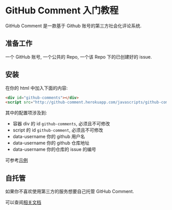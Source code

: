 # GitHub Comment 入门教程

GitHub Comment 是一款基于 Github 账号的第三方社会化评论系统.

## 准备工作

一个 GitHub 账号, 一个公共的 Repo, 一个该 Repo 下的已创建好的 issue.

## 安装

在你的 html 中加入下面的内容:

```html
<div id="github-comments"></div>      
<script src="http://github-comment.herokuapp.com/javascripts/github-comment.js" id="github-comment" data-username="your-github-username" data-repo="your-github-repo" data-page-id="the issue number"></script>
```

其中的配置项涉及到:

+ 容器 div 的 id `github-comments`, 必须且不可修改
+ script 的 id `github-comment`, 必须且不可修改
+ data-username 你的 github 用户名
+ data-username 你的 github 仓库地址
+ data-username 你的仓库的 issue 的编号

可参考[示例](http://songofcode.com/reading/)

## 自托管

如果你不喜欢使用第三方的服务想要自己托管 GitHub Comment.

可以查阅[相关文档](doc/self-host.html)
